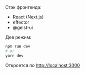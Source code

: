 Стэк фронтенда:
- React (Next.js)
- effector
- @geist-ui

Дев режим:

```bash
npm run dev
# or
yarn dev
```

Откроется по [http://localhost:3000](http://localhost:3000)
